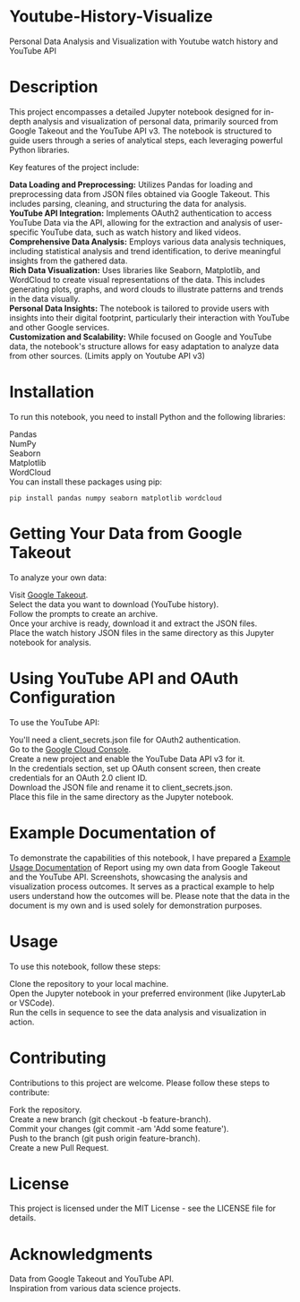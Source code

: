# Youtube-History-Visualize
Personal Data Analysis and Visualization with Youtube watch history and YouTube API

# Description
This project encompasses a detailed Jupyter notebook designed for in-depth analysis and visualization of personal data, primarily sourced from Google Takeout and the YouTube API v3. The notebook is structured to guide users through a series of analytical steps, each leveraging powerful Python libraries.

Key features of the project include:

**Data Loading and Preprocessing:** Utilizes Pandas for loading and preprocessing data from JSON files obtained via Google Takeout. This includes parsing, cleaning, and structuring the data for analysis. <br>
**YouTube API Integration:** Implements OAuth2 authentication to access YouTube Data via the API, allowing for the extraction and analysis of user-specific YouTube data, such as watch history and liked videos. <br>
**Comprehensive Data Analysis:** Employs various data analysis techniques, including statistical analysis and trend identification, to derive meaningful insights from the gathered data. <br>
**Rich Data Visualization:** Uses libraries like Seaborn, Matplotlib, and WordCloud to create visual representations of the data. This includes generating plots, graphs, and word clouds to illustrate patterns and trends in the data visually. <br>
**Personal Data Insights:** The notebook is tailored to provide users with insights into their digital footprint, particularly their interaction with YouTube and other Google services. <br>
**Customization and Scalability:** While focused on Google and YouTube data, the notebook's structure allows for easy adaptation to analyze data from other sources. (Limits apply on Youtube API v3)

# Installation
To run this notebook, you need to install Python and the following libraries:

Pandas <br>
NumPy<br>
Seaborn<br>
Matplotlib<br>
WordCloud<br>
You can install these packages using pip:<br>

    pip install pandas numpy seaborn matplotlib wordcloud

# Getting Your Data from Google Takeout
To analyze your own data:

Visit [Google Takeout]( https://takeout.google.com/settings/takeout).<br>
Select the data you want to download (YouTube history).<br>
Follow the prompts to create an archive.<br>
Once your archive is ready, download it and extract the JSON files.<br>
Place the watch history JSON files in the same directory as this Jupyter notebook for analysis.<br>

# Using YouTube API and OAuth Configuration
To use the YouTube API:

You'll need a client_secrets.json file for OAuth2 authentication.<br>
Go to the [Google Cloud Console](https://console.cloud.google.com/).<br>
Create a new project and enable the YouTube Data API v3 for it.<br>
In the credentials section, set up OAuth consent screen, then create credentials for an OAuth 2.0 client ID.<br>
Download the JSON file and rename it to client_secrets.json.<br>
Place this file in the same directory as the Jupyter notebook.<br>

# Example Documentation of 
To demonstrate the capabilities of this notebook, I have prepared a [Example Usage Documentation](https://docs.google.com/document/d/1Wei8YfmKGutkdIL8uAl9iFQ-hewR6AzqTmxMVKyaFa4/edit?usp=sharing) of Report using my own data from Google Takeout and the YouTube API. Screenshots, showcasing the analysis and visualization process outcomes. It serves as a practical example to help users understand how the outcomes will be. Please note that the data in the document is my own and is used solely for demonstration purposes.

# Usage
To use this notebook, follow these steps:

Clone the repository to your local machine.<br>
Open the Jupyter notebook in your preferred environment (like JupyterLab or VSCode).<br>
Run the cells in sequence to see the data analysis and visualization in action.<br>

# Contributing
Contributions to this project are welcome. Please follow these steps to contribute:

Fork the repository.<br>
Create a new branch (git checkout -b feature-branch).<br>
Commit your changes (git commit -am 'Add some feature').<br>
Push to the branch (git push origin feature-branch).<br>
Create a new Pull Request.<br>

# License
This project is licensed under the MIT License - see the LICENSE file for details.

# Acknowledgments
Data from Google Takeout and YouTube API.<br>
Inspiration from various data science projects.
